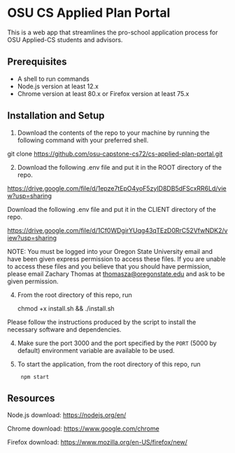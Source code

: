 # OSU CS Applied Plan Portal

This is a web app that streamlines the pro-school application process for OSU Applied-CS students and advisors.

## Prerequisites

- A shell to run commands
- Node.js version at least 12.x
- Chrome version at least 80.x or Firefox version at least 75.x

## Installation and Setup

1. Download the contents of the repo to your machine by running the following
command with your preferred shell.

  git clone https://github.com/osu-capstone-cs72/cs-applied-plan-portal.git

2. Download the following .env file and put it in the ROOT directory of the repo.

  https://drive.google.com/file/d/1epze7tEpO4yoF5zyID8DB5dFScxRR6Ld/view?usp=sharing

Download the following .env file and put it in the CLIENT directory of the repo.

  https://drive.google.com/file/d/1Cf0WDgirYUqg43qTEzD0RrC52VfwNDK2/view?usp=sharing

NOTE: You must be logged into your Oregon State University email and have been given express permission to access these files. If you are unable to access these files and you believe that you should have permission, please email Zachary Thomas at thomasza@oregonstate.edu and ask to be given permission.

4. From the root directory of this repo, run

    chmod +x install.sh && ./install.sh

Please follow the instructions produced by the script to install the necessary software and dependencies.

4. Make sure the port 3000 and the port specified by the `PORT` (5000 by default) environment variable are available to be used.

5. To start the application, from the root directory of this repo, run

        npm start

## Resources

Node.js download: https://nodejs.org/en/

Chrome download: https://www.google.com/chrome

Firefox download: https://www.mozilla.org/en-US/firefox/new/